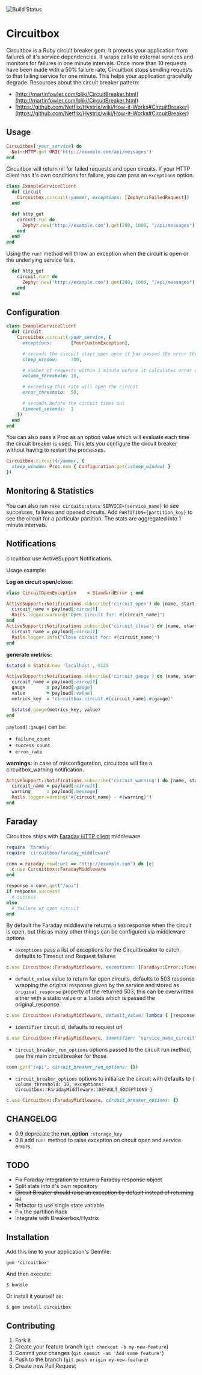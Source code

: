 ![Build Status](https://travis-ci.org/yammer/circuitbox.svg)

# Circuitbox

Circuitbox is a Ruby circuit breaker gem. It protects your application from failures of it's service dependencies. It wraps calls to external services and monitors for failures in one minute intervals. Once more than 10 requests have been made with a 50% failure rate, Circuitbox stops sending requests to that failing service for one minute. This helps your application gracefully degrade.
Resources about the circuit breaker pattern:
* [http://martinfowler.com/bliki/CircuitBreaker.html](http://martinfowler.com/bliki/CircuitBreaker.html)
* [https://github.com/Netflix/Hystrix/wiki/How-it-Works#CircuitBreaker](https://github.com/Netflix/Hystrix/wiki/How-it-Works#CircuitBreaker)

## Usage

```ruby
Circuitbox[:your_service] do
  Net::HTTP.get URI('http://example.com/api/messages')
end
```

Circuitbox will return nil for failed requests and open circuits.
If your HTTP client has it's own conditions for failure, you can pass an `exceptions` option.

```ruby
class ExampleServiceClient
  def circuit
    Circuitbox.circuit(:yammer, exceptions: [Zephyr::FailedRequest])
  end

  def http_get
    circuit.run do
      Zephyr.new("http://example.com").get(200, 1000, "/api/messages")
    end
  end
end
```

Using the `run!` method will throw an exception when the circuit is open or the underlying service fails.

```ruby
  def http_get
    circuit.run! do
      Zephyr.new("http://example.com").get(200, 1000, "/api/messages")
    end
  end
```


## Configuration

```ruby
class ExampleServiceClient
  def circuit
    Circuitbox.circuit(:your_service, {
      exceptions:       [YourCustomException],

      # seconds the circuit stays open once it has passed the error threshold
      sleep_window:     300,

      # number of requests within 1 minute before it calculates error rates
      volume_threshold: 10,

      # exceeding this rate will open the circuit
      error_threshold:  50,

      # seconds before the circuit times out
      timeout_seconds:  1
    })
  end
end
```

You can also pass a Proc as an option value which will evaluate each time the circuit breaker is used. This lets you configure the circuit breaker without having to restart the processes.

```ruby
Circuitbox.circuit(:yammer, {
  sleep_window: Proc.new { Configuration.get(:sleep_window) }
})
```

## Monitoring & Statistics

You can also run `rake circuits:stats SERVICE={service_name}` to see successes, failures and opened circuits.
Add `PARTITION={partition_key}` to see the circuit for a particular partition.
The stats are aggregated into 1 minute intervals.

## Notifications

circuitbox use ActiveSupport Notifications.

Usage example:

**Log on circuit open/close:**

```ruby
class CircuitOpenException    < StandardError ; end

ActiveSupport::Notifications.subscribe('circuit_open') do |name, start, finish, id, payload|
  circuit_name = payload[:circuit]
  Rails.logger.warning("Open circuit for: #{circuit_name}")
end
ActiveSupport::Notifications.subscribe('circuit_close') do |name, start, finish, id, payload|
  circuit_name = payload[:circuit]
  Rails.logger.info("Close circuit for: #{circuit_name}")
end
````

**generate metrics:**

```ruby
$statsd = Statsd.new 'localhost', 9125

ActiveSupport::Notifications.subscribe('circuit_gauge') do |name, start, finish, id, payload|
  circuit_name = payload[:circuit]
  gauge        = payload[:gauge]
  value        = payload[:value]
  metrics_key  = "circuitbox.circuit.#{circuit_name}.#{gauge}"

  $statsd.gauge(metrics_key, value)
end
```

`payload[:gauge]` can be:

- `failure_count`
- `success_count`
- `error_rate`

**warnings:**
in case of misconfiguration, circuitbox will fire a circuitbox_warning
notification.

```ruby
ActiveSupport::Notifications.subscribe('circuit_warning') do |name, start, finish, id, payload|
  circuit_name = payload[:circuit]
  warning      = payload[:message]
  Rails.logger.warning("#{circuit_name} - #{warning}")
end

```

## Faraday

Circuitbox ships with [Faraday HTTP client](https://github.com/lostisland/faraday) middleware.

```ruby
require 'faraday'
require 'circuitbox/faraday_middleware'

conn = Faraday.new(:url => "http://example.com") do |c|
  c.use Circuitbox::FaradayMiddleware
end

response = conn.get("/api")
if response.success?
  # success
else
  # failure or open circuit
end
```

By default the Faraday middleware returns a `503` response when the circuit is
open, but this as many other things can be configured via middleware options

* `exceptions` pass a list of exceptions for the Circuitbreaker to catch,
  defaults to Timeout and Request failures

```ruby
c.use Circuitbox::FaradayMiddleware, exceptions: [Faraday::Error::TimeoutError]
```

* `default_value` value to return for open circuits, defaults to 503 response
  wrapping the original response given by the service and stored as
  `original_response` property of the returned 503, this can be overwritten
  either with a static value or a `lambda` which is passed the
  original_response.

```ruby
c.use Circuitbox::FaradayMiddleware, default_value: lambda { |response| ... }
```

* `identifier` circuit id, defaults to request url

```ruby
c.use Circuitbox::FaradayMiddleware, identifier: "service_name_circuit"
```

* `circuit_breaker_run_options` options passed to the circuit run method, see
  the main circuitbreaker for those.

```ruby
conn.get("/api", circuit_breaker_run_options: {})
```

* `circuit_breaker_options` options to initialize the circuit with defaults to
  `{ volume_threshold: 10, exceptions: Circuitbox::FaradayMiddleware::DEFAULT_EXCEPTIONS }`

```ruby
c.use Circuitbox::FaradayMiddleware, circuit_breaker_options: {}
```

## CHANGELOG
- 0.9 deprecate the __run_option__ `:storage_key`
- 0.8 add `run!` method to raise exception on circuit open and service
    errors.

## TODO
* ~~Fix Faraday integration to return a Faraday response object~~
* Split stats into it's own repository
* ~~Circuit Breaker should raise an exception by default instead of returning nil~~
* Refactor to use single state variable
* Fix the partition hack
* Integrate with Breakerbox/Hystrix

## Installation

Add this line to your application's Gemfile:

    gem 'circuitbox'

And then execute:

    $ bundle

Or install it yourself as:

    $ gem install circuitbox

## Contributing

1. Fork it
2. Create your feature branch (`git checkout -b my-new-feature`)
3. Commit your changes (`git commit -am 'Add some feature'`)
4. Push to the branch (`git push origin my-new-feature`)
5. Create new Pull Request
